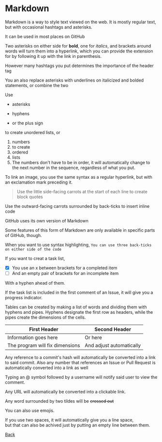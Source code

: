 # Markdown
Markdown is a way to style text viewed on the web. It is mostly regular text, but with occasional hashtags and asterisks.

It can be used in most places on GitHub

Two asterisks on either side for **bold**, one for *italics*, and brackets around words will turn them into a hyperlink, which you can provide the extension for by following it up with the link in parenthesis.

However many hashtags you put determines the importance of the header tag

You an also replace asterisks with underlines on italicized and bolded statements, or combine the two

Use
* asterisks
- hyphens
+ or the plus sign

 to create unordered lists, or
 1. numbers
 2. to create
 3. ordered
 4. lists
 1. The numbers don't have to be in order, it will automatically change to the next number in the sequence, regardless of what you put.

To link an image, you use the same syntax as a regular hyperlink, but with an exclamation mark preceding it.

>Use the little side-facing carrots
at the start of each line
to create block quotes

Use the outward-facing carrots surrounded by back-ticks to insert inline code

GitHub uses its own version of Markdown

Some features of this form of Markdown are only available in specific parts of GitHub, though.

When you want to use syntax highlighting,
```You can use three back-ticks on either side of the code```

If you want to creat a task list,

- [x] You use an x between brackets for a completed item
- [ ] And an empty pair of brackets for an incomplete item

With a hyphen ahead of them.

If the task list is included in the first comment of an Issue, it will give you a progress indicator.

Tables can be created by making a list of words and dividing them with hyphens and pipes. Hyphens designate the first row as headers, while the pipes create the dimensions of the cells.

First Header | Second Header
------------ | -------------
Information goes here | Or here
The program will fix dimensions | And adjust automatically

Any reference to a commit's hash will automatically be converted into a link to said commit.
Also any number that references an Issue or Pull Request is automatically converted into a link as well

Typing an @ symbol followed by a username will notify said user to view the comment.

Any URL will automatically be converted into a clickable link.

Any word surrounded by two tildes will be ~~crossed out~~

You can also use emojis.

If you use two spaces, it will automatically give you a line space,  
but that can also be achived just by putting an empty line between them.

[Back](https://dleigh01.github.io/learning-journal/)

